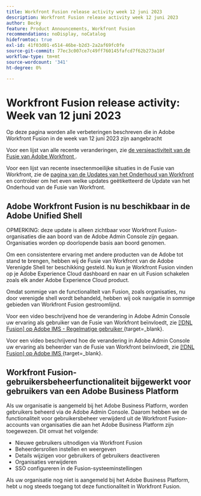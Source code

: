 ```yaml
---
title: Workfront Fusion release activity week 12 juni 2023
description: Workfront Fusion release activity week 12 juni 2023
author: Becky
feature: Product Announcements, Workfront Fusion
recommendations: noDisplay, noCatalog
hidefromtoc: true
exl-id: 41f03d01-e514-46be-b2d3-2a2af69fc0fe
source-git-commit: 77ec3c007ce7c49ff760145fafcd7f62b273a18f
workflow-type: tm+mt
source-wordcount: '341'
ht-degree: 0%

---
```


# Workfront Fusion release activity: Week van 12 juni 2023

Op deze pagina worden alle verbeteringen beschreven die in Adobe Workfront Fusion in de week van 12 juni 2023 zijn aangebracht

Voor een lijst van alle recente veranderingen, zie [ de versieactiviteit van de Fusie van Adobe Workfront ](/help/workfront-fusion/fusion-product-releases/fusion-release-activity.md).

Voor een lijst van recente insectenmoeilijke situaties in de Fusie van Workfront, zie de [ pagina van de Updates van het Onderhoud van Workfront ](https://experienceleague.adobe.com/docs/workfront-known-issues/releases/current-updates.html) en controleer om het even welke updates geëtiketteerd de Update van het Onderhoud van de Fusie van Workfront.

## Adobe Workfront Fusion is nu beschikbaar in de Adobe Unified Shell

OPMERKING: deze update is alleen zichtbaar voor Workfront Fusion-organisaties die aan boord van de Adobe Admin Console zijn gegaan. Organisaties worden op doorlopende basis aan boord genomen.

Om een consistentere ervaring met andere producten van de Adobe tot stand te brengen, hebben wij de Fusie van Workfront van de Adobe Verenigde Shell ter beschikking gesteld. Nu kun je Workfront Fusion vinden op je Adobe Experience Cloud dashboard en naar en uit Fusion schakelen zoals elk ander Adobe Experience Cloud product.

Omdat sommige van de functionaliteit van Fusion, zoals organisaties, nu door verenigde shell wordt behandeld, hebben wij ook navigatie in sommige gebieden van Workfront Fusion gestroomlijnd.

Voor een video beschrijvend hoe de verandering in Adobe Admin Console uw ervaring als gebruiker van de Fusie van Workfront beïnvloedt, zie [[!DNL Fusion]  op Adobe IMS - Regelmatige gebruiker ](https://video.tv.adobe.com/v/3412465/){target=_blank}.

Voor een video beschrijvend hoe de verandering in Adobe Admin Console uw ervaring als beheerder van de Fusie van Workfront beïnvloedt, zie [[!DNL Fusion]  op Adobe IMS ](https://video.tv.adobe.com/v/3412464/){target=_blank}.


## Workfront Fusion-gebruikersbeheerfunctionaliteit bijgewerkt voor gebruikers van een Adobe Business Platform

Als uw organisatie is aangemeld bij het Adobe Business Platform, worden gebruikers beheerd via de Adobe Admin Console. Daarom hebben we de functionaliteit voor gebruikersbeheer verwijderd uit de Workfront Fusion-accounts van organisaties die aan het Adobe Business Platform zijn toegewezen. Dit omvat het volgende:

* Nieuwe gebruikers uitnodigen via Workfront Fusion
* Beheerdersrollen instellen en weergeven
* Details wijzigen voor gebruikers of gebruikers deactiveren
* Organisaties verwijderen
* SSO configureren in de Fusion-systeeminstellingen

Als uw organisatie nog niet is aangemeld bij het Adobe Business Platform, hebt u nog steeds toegang tot deze functionaliteit in Workfront Fusion.
